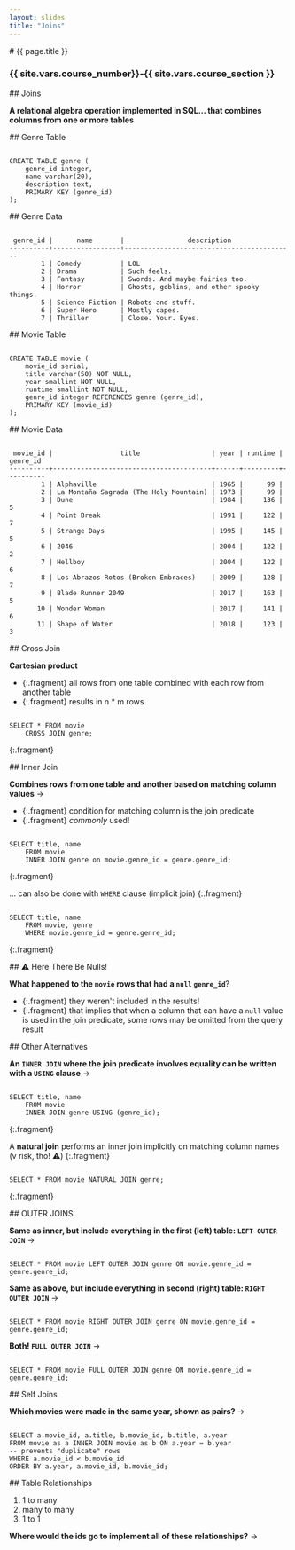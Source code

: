```yaml
---
layout: slides
title: "Joins"
---
```

<section markdown="block" class="intro-slide">
# {{ page.title }}

### {{ site.vars.course_number}}-{{ site.vars.course_section }}

<p><small></small></p>
</section>

<section markdown="block">
## Joins

__A relational algebra operation implemented in SQL... that combines columns from one or more tables__

</section>

<section markdown="block">
## Genre Table

<pre><code data-trim contenteditable>
CREATE TABLE genre (
	genre_id integer,
	name varchar(20),
	description text,
	PRIMARY KEY (genre_id)
);
</code></pre>
</section>

<section markdown="block">
## Genre Data

<pre><code data-trim contenteditable>
 genre_id |      name       |                description
----------+-----------------+-------------------------------------------
        1 | Comedy          | LOL
        2 | Drama           | Such feels.
        3 | Fantasy         | Swords. And maybe fairies too.
        4 | Horror          | Ghosts, goblins, and other spooky things.
        5 | Science Fiction | Robots and stuff.
        6 | Super Hero      | Mostly capes.
        7 | Thriller        | Close. Your. Eyes.
</code></pre>

</section>

<section markdown="block">
## Movie Table

<pre><code data-trim contenteditable>
CREATE TABLE movie (
	movie_id serial,
	title varchar(50) NOT NULL,
	year smallint NOT NULL,
	runtime smallint NOT NULL, 
	genre_id integer REFERENCES genre (genre_id),
	PRIMARY KEY (movie_id)
);
</code></pre>
</section>

<section markdown="block">
## Movie Data

<pre><code data-trim contenteditable>
 movie_id |                 title                  | year | runtime | genre_id
----------+----------------------------------------+------+---------+----------
        1 | Alphaville                             | 1965 |      99 |
        2 | La Montaña Sagrada (The Holy Mountain) | 1973 |      99 |
        3 | Dune                                   | 1984 |     136 |        5
        4 | Point Break                            | 1991 |     122 |        7
        5 | Strange Days                           | 1995 |     145 |        5
        6 | 2046                                   | 2004 |     122 |        2
        7 | Hellboy                                | 2004 |     122 |        6
        8 | Los Abrazos Rotos (Broken Embraces)    | 2009 |     128 |        7
        9 | Blade Runner 2049                      | 2017 |     163 |        5
       10 | Wonder Woman                           | 2017 |     141 |        6
       11 | Shape of Water                         | 2018 |     123 |        3
</code></pre>
</section>
<section markdown="block">
## Cross Join

__Cartesian product__

* {:.fragment} all rows from one table combined with each row from another table
* {:.fragment} results in n * m rows

<pre><code data-trim contenteditable>
SELECT * FROM movie 
	CROSS JOIN genre;
</code></pre>
{:.fragment}

</section>

<section markdown="block">
## Inner Join

__Combines rows from one table and another based on matching column values__ &rarr;

* {:.fragment} condition for matching column is the join predicate
* {:.fragment} _commonly_ used!


<pre><code data-trim contenteditable>
SELECT title, name 
	FROM movie 
	INNER JOIN genre on movie.genre_id = genre.genre_id;
</code></pre>
{:.fragment}

... can also be done with `WHERE` clause (implicit join)
{:.fragment}

<pre><code data-trim contenteditable>
SELECT title, name 
	FROM movie, genre 
	WHERE movie.genre_id = genre.genre_id;
</code></pre>
{:.fragment}
</section>


<section markdown="block">
## ⚠️ Here There Be Nulls! 

__What happened to the `movie` rows that had a `null` `genre_id`__?

* {:.fragment} they weren't included in the results!
* {:.fragment} that implies that when a column that can have a `null` value is used in the join predicate, some rows may be omitted from the query result

</section>
<section markdown="block">
## Other Alternatives

__An `INNER JOIN` where the join predicate involves equality can be written with a `USING` clause__ &rarr;

<pre><code data-trim contenteditable>
SELECT title, name 
	FROM movie 
	INNER JOIN genre USING (genre_id);
</code></pre>
{:.fragment}

A __natural join__ performs an inner join implicitly on matching column names (v risk, tho! ⚠️)
{:.fragment}

<pre><code data-trim contenteditable>
SELECT * FROM movie NATURAL JOIN genre;
</code></pre>
{:.fragment}


</section>

<section markdown="block">
## OUTER JOINS

__Same as inner, but include everything in the first (left) table: `LEFT OUTER JOIN`__ &rarr;

<pre><code data-trim contenteditable>
SELECT * FROM movie LEFT OUTER JOIN genre ON movie.genre_id = genre.genre_id;
</code></pre>

__Same as above, but include everything in second (right) table: `RIGHT OUTER JOIN`__ &rarr;

<pre><code data-trim contenteditable>
SELECT * FROM movie RIGHT OUTER JOIN genre ON movie.genre_id = genre.genre_id;
</code></pre>

__Both! `FULL OUTER JOIN`__ &rarr;

<pre><code data-trim contenteditable>
SELECT * FROM movie FULL OUTER JOIN genre ON movie.genre_id = genre.genre_id;
</code></pre>

</section>

<section markdown="block">
## Self Joins

__Which movies were made in the same year, shown as pairs?__ &rarr;

<pre><code data-trim contenteditable>
SELECT a.movie_id, a.title, b.movie_id, b.title, a.year
FROM movie as a INNER JOIN movie as b ON a.year = b.year
-- prevents "duplicate" rows
WHERE a.movie_id < b.movie_id
ORDER BY a.year, a.movie_id, b.movie_id;
</code></pre>
</section>

<section markdown="block">
## Table Relationships

1. 1 to many
2. many to many
3. 1 to 1

__Where would the ids go to implement all of these relationships?__ &rarr;
</section>

